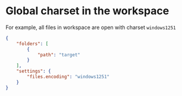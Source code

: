 # Global charset in the workspace

For example, all files in workspace are open with charset `windows1251`

```json
{
	"folders": [
		{
			"path": "target"
		}
	],
	"settings": {
		"files.encoding": "windows1251"
	}
}
```
